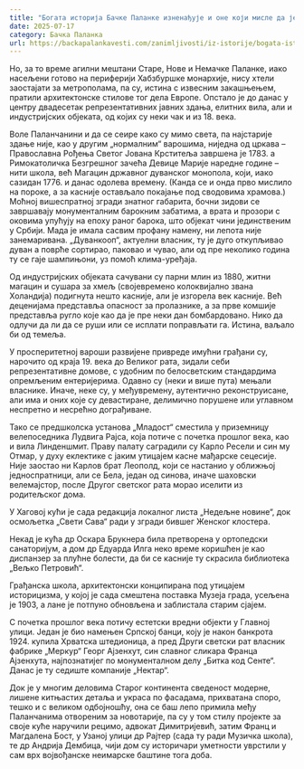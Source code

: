 ```yaml
---
title: "Богата историја Бачке Паланке изненађује и оне који мисле да је познају"
date: 2025-07-17
category: Бачка Паланка
url: https://backapalankavesti.com/zanimljivosti/iz-istorije/bogata-istorija-backe-palanke-iznenadjuje-i-one-koji-misle-da-je-poznaju-2/
---
```


Но, за то време агилни мештани Старе, Нове и Немачке Паланке, иако насељени готово на периферији Хабзбуршке монархије, нису хтели заостајати за метрополама, па су, истина с извесним закашњењем, пратили архитектонске стилове тог дела Европе. Опстало је до данас у центру двадесетак репрезентативних јавних здања, елитних вила, али и индустријских објеката, од којих су неки чак и из 18. века.

Воле Паланчанини и да се сеире како су мимо света, па најстарије здање није, као у другим „нормалним“ варошима, ниједна од цркава – Православна Рођења Светог Јована Крститеља завршена је 1783. а Римокатоличка Безгрешног зачећа Девице Марије наредне године – нити школа, већ Магацин државног дуванског монопола, који, иако сазидан 1776. и данас одолева времену. (Канда се и онда прво мислило на пороке, а за касније остављало покајање под сводовима храмова.) Моћној вишеспратној згради знатног габарита, бочни зидови се завршавају монументалним барокним забатима, а врата и прозори с оковима упућују на епоху раног барока, што објекат чини јединственим у Србији. Мада је имала сасвим профану намену, ни лепота није занемаривана. „Дуванкооп“, актуелни власник, ту је дуго откупљивао дуван а поврће сортирао, паковао и чувао, али од пре неколико година ту се гаје шампињони, уз помоћ клима-уређаја.

Од индустријских објеката сачувани су парни млин из 1880, житни магацин и сушара за хмељ (својевремено колоквијално звана Холандија) подигнута нешто касније, али је изгорела век касније. Већ деценијама представља опасност за пролазнике, а за прве комшије представља ругло које као да је пре неки дан бомбардовано. Нико да одлучи да ли да се руши или се исплати поправљати га. Истина, ваљало би од темеља.

У просперитетној вароши развијене привреде имућни грађани су, нарочито од краја 19. века до Великог рата, зидали себи репрезентативне домове, с удобним по белосветским стандардима опремљеним ентеријерима. Одавно су (неки и више пута) мењали власнике. Иначе, неке су, у међувремену, аутентично реконструисане, али има и оних које су девастиране, делимично порушене или углавном неспретно и несрећно дограђиване.

Тако се предшколска установа „Младост“ сместила у приземницу велепоседника Лудвига Рајса, која потиче с почетка прошлог века, као и вила Линденшмит. Праву палату саградили су Карло Ресели и син му Отмар, у духу еклектике с јаким утицајем касне мађарске сецесије. Није заостао ни Карлов брат Леополд, који се настанио у оближњој једноспратници, али се Бела, један од синова, иначе шаховски велемајстор, после Другог светског рата морао иселити из родитељског дома.

У Хаговој кући је сада редакција локалног листа „Недељне новине“, док осмољетка „Свети Сава“ ради у згради бившег Женског клостера.

Некад је кућа др Оскара Брукнера била претворена у ортопедски санаторијум, а дом др Едуарда Илга неко време коришћен је као диспанзер за плућне болести, да би се касније ту скрасила библиотека „Вељко Петровић“.

Грађанска школа, архитектонски конципирана под утицајем историцизма, у којој је сада смештена поставка Музеја града, усељена је 1903, а лане је потпуно обновљена и заблистала старим сјајем.

С почетка прошлог века потичу естетски вредни објекти у Главној улици. Један је био намењен Српској банци, коју је након банкрота 1924. купила Хрватска штедионица, а пред Други светски рат власник фабрике „Меркур“ Георг Ајзенхут, син славног сликара Франца Ајзенхута, најпознатијег по монументалном делу „Битка код Сенте“. Данас је ту седиште компаније „Нектар“.

Док је у многим деловима Старог континента сведеност модерне, лишене китњастих детаља и украса по фасадама, прихватана споро, тешко и с великом одбојношћу, она се баш лепо примила међу Паланчанима отвореним за новотарије, па су у том стилу пројекте за своје куће наручили рецимо, адвокат Димитријевић, затим Франц и Магдалена Бост, у Узаној улици др Рајтер (сада ту ради Музичка школа), те др Андрија Дембица, чији дом су историчари уметности уврстили у сам врх војвођанске неимарске баштине тога доба.
